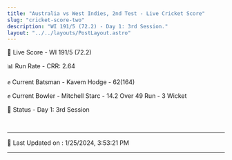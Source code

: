 ```yaml
---
title: "Australia vs West Indies, 2nd Test - Live Cricket Score"
slug: "cricket-score-two"
description: "WI 191/5 (72.2) - Day 1: 3rd Session."
layout: "../../layouts/PostLayout.astro"
---
```


🔴 Live Score - WI 191/5 (72.2)  

📊 Run Rate - CRR: 2.64  

✊ Current Batsman - Kavem Hodge - 62(164)  

✊ Current Bowler - Mitchell Starc - 14.2 Over 49 Run - 3 Wicket  

📑 Status - Day 1: 3rd Session

<br />

***

📝 Last Updated on : 1/25/2024, 3:53:21 PM

***

